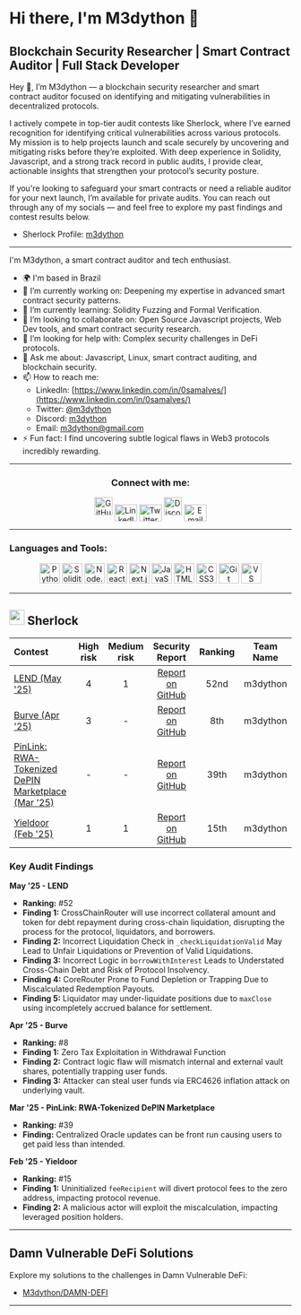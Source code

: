 # Hi there, I'm M3dython 👋

## Blockchain Security Researcher | Smart Contract Auditor | Full Stack Developer

Hey 👋, I’m M3dython — a blockchain security researcher and smart contract auditor focused on identifying and mitigating vulnerabilities in decentralized protocols.

I actively compete in top-tier audit contests like Sherlock, where I’ve earned recognition for identifying critical vulnerabilities across various protocols. My mission is to help projects launch and scale securely by uncovering and mitigating risks before they’re exploited. With deep experience in Solidity, Javascript, and a strong track record in public audits, I provide clear, actionable insights that strengthen your protocol’s security posture.

If you're looking to safeguard your smart contracts or need a reliable auditor for your next launch, I’m available for private audits. You can reach out through any of my socials — and feel free to explore my past findings and contest results below.

* Sherlock Profile: [m3dython](https://audits.sherlock.xyz/watson/m3dython)

---

I'm M3dython, a smart contract auditor and tech enthusiast.

* 🌍 I'm based in Brazil
* 🔭 I’m currently working on: Deepening my expertise in advanced smart contract security patterns.
* 🌱 I’m currently learning: Solidity Fuzzing and Formal Verification.
* 👯 I’m looking to collaborate on: Open Source Javascript projects, Web Dev tools, and smart contract security research.
* 🤔 I’m looking for help with: Complex security challenges in DeFi protocols.
* 💬 Ask me about: Javascript, Linux, smart contract auditing, and blockchain security.
* 📫 How to reach me:
    * LinkedIn: [https://www.linkedin.com/in/0samalves/](https://www.linkedin.com/in/0samalves/)
    * Twitter: [@m3dython](https://twitter.com/m3dython)
    * Discord: [m3dython](https://discord.com/users/m3dython)
    * Email: [m3dython@gmail.com](mailto:m3dython@gmail.com)
* ⚡ Fun fact: I find uncovering subtle logical flaws in Web3 protocols incredibly rewarding.

---

<h3 align="center">Connect with me:</h3>
<p align="center">
    <a href="https://github.com/M3dython" target="_blank" rel="noreferrer"><img src="https://raw.githubusercontent.com/danielcranney/readme-generator/main/public/icons/socials/github.svg" width="32" height="32" alt="GitHub"/></a>
    <a href="https://www.linkedin.com/in/0samalves/" target="_blank" rel="noreferrer"><img align="center" src="https://raw.githubusercontent.com/rahuldkjain/github-profile-readme-generator/master/src/images/icons/Social/linked-in-alt.svg" alt="LinkedIn" height="30" width="40" /></a>
    <a href="https://twitter.com/m3dython" target="_blank" rel="noreferrer"><img align="center" src="https://raw.githubusercontent.com/rahuldkjain/github-profile-readme-generator/master/src/images/icons/Social/twitter.svg" alt="Twitter" height="30" width="40" /></a>
    <a href="https://discord.com/users/m3dython" target="_blank" rel="noreferrer"><img src="https://raw.githubusercontent.com/danielcranney/readme-generator/main/public/icons/socials/discord.svg" width="32" height="32" alt="Discord"/></a>
    <a href="mailto:m3dython@gmail.com" target="_blank" rel="noreferrer"><img align="center" src="https://simpleicons.org/icons/gmail.svg" alt="Email" height="30" width="40" /></a>
</p>

---

<h3 align="left">Languages and Tools:</h3>
<p align="center">      
    <a href="https://www.python.org" target="_blank" rel="noreferrer"><img src="https://cdn.jsdelivr.net/gh/devicons/devicon/icons/python/python-original.svg" width="36" height="36" alt="Python" /></a>
    <a href="https://docs.soliditylang.org/en/v0.8.20/" target="_blank" rel="noreferrer"><img src="https://cdn.jsdelivr.net/gh/devicons/devicon/icons/solidity/solidity-original.svg" width="36" height="36" alt="Solidity" /></a>
    <a href="https://nodejs.org/en/" target="_blank" rel="noreferrer"><img src="https://cdn.jsdelivr.net/gh/devicons/devicon/icons/nodejs/nodejs-original.svg" width="36" height="36" alt="Node.js" /></a>
    <a href="https://react.dev/" target="_blank" rel="noreferrer"><img src="https://cdn.jsdelivr.net/gh/devicons/devicon/icons/react/react-original.svg" width="36" height="36" alt="React" /></a>
    <a href="https://nextjs.org/" target="_blank" rel="noreferrer"><img src="https://cdn.jsdelivr.net/gh/devicons/devicon/icons/nextjs/nextjs-original.svg" width="36" height="36" alt="Next.js" /></a>
    <a href="https://developer.mozilla.org/en-US/docs/Web/JavaScript" target="_blank" rel="noreferrer"><img src="https://cdn.jsdelivr.net/gh/devicons/devicon/icons/javascript/javascript-original.svg" width="36" height="36" alt="JavaScript" /></a>
    <a href="https://www.w3.org/html/" target="_blank" rel="noreferrer"><img src="https://cdn.jsdelivr.net/gh/devicons/devicon/icons/html5/html5-original.svg" width="36" height="36" alt="HTML5" /></a>
    <a href="https://www.w3schools.com/css/" target="_blank" rel="noreferrer"><img src="https://cdn.jsdelivr.net/gh/devicons/devicon/icons/css3/css3-original.svg" width="36" height="36" alt="CSS3" /></a>
    <a href="https://git-scm.com/" target="_blank" rel="noreferrer"><img src="https://cdn.jsdelivr.net/gh/devicons/devicon/icons/git/git-original.svg" width="36" height="36" alt="Git" /></a>
    <a href="https://code.visualstudio.com/" target="_blank" rel="noreferrer"><img src="https://cdn.jsdelivr.net/gh/devicons/devicon/icons/vscode/vscode-original.svg" width="36" height="36" alt="VS Code" /></a>
</p>

---

## <img src="https://www.google.com/s2/favicons?sz=64&domain_url=https://audits.sherlock.xyz/" width=27 height=27> Sherlock

| Contest                                                                                              | High risk | Medium risk | Security Report                                                                                  | Ranking | Team Name |
| :--------------------------------------------------------------------------------------------------- | :-------: | :---------: | :-----------------------------------------------------------------------------------------------: | :-----: | :-------: |
| [LEND (May '25)](https://audits.sherlock.xyz/contests/908)                            |     4     |      1      | [Report on GitHub](https://github.com/sherlock-audit/2025-05-lend-audit-contest-judging/issues)                  |  52nd   | m3dython  |
| [Burve (Apr '25)](https://audits.sherlock.xyz/contests/858)                                          |     3     |      -      | [Report on GitHub](https://github.com/sherlock-audit/2025-04-burve)                               |   8th   | m3dython  |
| [PinLink: RWA-Tokenized DePIN Marketplace (Mar '25)](https://github.com/sherlock-audit/2025-03-pinlink-rwa-tokenized-depin-marketplace) |     -     |      -      | [Report on GitHub](https://github.com/sherlock-audit/2025-03-pinlink-rwa-tokenized-depin-marketplace-judging/blob/main/167.md) |  39th   | m3dython  |
| [Yieldoor (Feb '25)](https://audits.sherlock.xyz/contests/791)                                       |     1     |      1      | [Report on GitHub](https://github.com/sherlock-audit/2025-02-yieldoor)                            |  15th   | m3dython  |

### Key Audit Findings

**May '25 - LEND**
* **Ranking:** #52
* **Finding 1:** CrossChainRouter will use incorrect collateral amount and token for debt repayment during cross-chain liquidation, disrupting the process for the protocol, liquidators, and borrowers.
* **Finding 2:** Incorrect Liquidation Check in `_checkLiquidationValid` May Lead to Unfair Liquidations or Prevention of Valid Liquidations.
* **Finding 3:** Incorrect Logic in `borrowWithInterest` Leads to Understated Cross-Chain Debt and Risk of Protocol Insolvency.
* **Finding 4:** CoreRouter Prone to Fund Depletion or Trapping Due to Miscalculated Redemption Payouts.
* **Finding 5:** Liquidator may under-liquidate positions due to `maxClose` using incompletely accrued balance for settlement.

**Apr '25 - Burve**
* **Ranking:** #8
* **Finding 1:** Zero Tax Exploitation in Withdrawal Function
* **Finding 2:** Contract logic flaw will mismatch internal and external vault shares, potentially trapping user funds.
* **Finding 3:** Attacker can steal user funds via ERC4626 inflation attack on underlying vault.

**Mar '25 - PinLink: RWA-Tokenized DePIN Marketplace**
* **Ranking:** #39
* **Finding:** Centralized Oracle updates can be front run causing users to get paid less than intended.

**Feb '25 - Yieldoor**
* **Ranking:** #15
* **Finding 1:** Uninitialized `feeRecipient` will divert protocol fees to the zero address, impacting protocol revenue.
* **Finding 2:** A malicious actor will exploit the miscalculation, impacting leveraged position holders.

---

## Damn Vulnerable DeFi Solutions

Explore my solutions to the challenges in Damn Vulnerable DeFi:
* [M3dython/DAMN-DEFI](https://github.com/M3dython/DAMN-DEFI)

---

